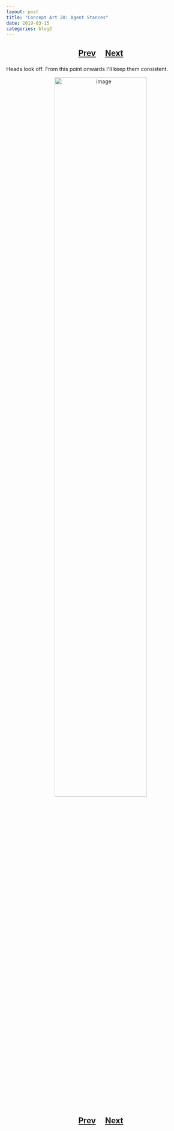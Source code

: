 ```yaml
---
layout: post
title: "Concept Art 28: Agent Stances"
date: 2019-03-15
categories: blog2
---
```


<h2>
  <p style="text-align:center;">
    <a href="/wingsofthechorus/archive/2019/03/14/conceptart27">Prev</a>
    &nbsp;&nbsp;&nbsp;
    <a href="/wingsofthechorus/archive/2019/03/15/conceptart29">Next</a>
  </p>
</h2>

Heads look off. From this point onwards I'll keep them consistent.

<p style="text-align:center;">
  <img src="/wingsofthechorus/images/conceptart/ca28.png" width="70%" alt="image"/>
</p>

<h2>
  <p style="text-align:center;">
    <a href="/wingsofthechorus/archive/2019/03/14/conceptart27">Prev</a>
    &nbsp;&nbsp;&nbsp;
    <a href="/wingsofthechorus/archive/2019/03/15/conceptart29">Next</a>
  </p>
</h2>
